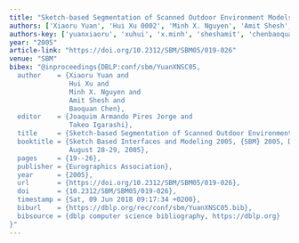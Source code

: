 ```yaml
---
title: "Sketch-based Segmentation of Scanned Outdoor Environment Models."
authors: ['Xiaoru Yuan', 'Hui Xu 0002', 'Minh X. Nguyen', 'Amit Shesh', 'Baoquan Chen']
authors-key: ['yuanxiaoru', 'xuhui', 'x.minh', 'sheshamit', 'chenbaoquan']
year: "2005"
article-link: "https://doi.org/10.2312/SBM/SBM05/019-026"
venue: "SBM"
bibex: "@inproceedings{DBLP:conf/sbm/YuanXNSC05,
  author    = {Xiaoru Yuan and
               Hui Xu and
               Minh X. Nguyen and
               Amit Shesh and
               Baoquan Chen},
  editor    = {Joaquim Armando Pires Jorge and
               Takeo Igarashi},
  title     = {Sketch-based Segmentation of Scanned Outdoor Environment Models},
  booktitle = {Sketch Based Interfaces and Modeling 2005, {SBM} 2005, Dublin, Ireland,
               August 28-29, 2005},
  pages     = {19--26},
  publisher = {Eurographics Association},
  year      = {2005},
  url       = {https://doi.org/10.2312/SBM/SBM05/019-026},
  doi       = {10.2312/SBM/SBM05/019-026},
  timestamp = {Sat, 09 Jun 2018 09:17:34 +0200},
  biburl    = {https://dblp.org/rec/conf/sbm/YuanXNSC05.bib},
  bibsource = {dblp computer science bibliography, https://dblp.org}
}"
---
```

